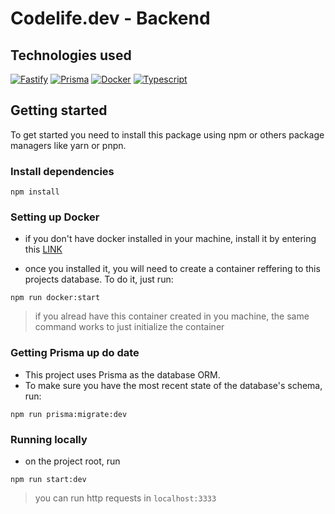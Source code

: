 # Codelife.dev - Backend

## Technologies used

[![Fastify](https://img.shields.io/badge/fastify-%23000000.svg?style=for-the-badge&logo=fastify&logoColor=white)](https://fastify.dev/docs/latest/Guides/)
[![Prisma](https://img.shields.io/badge/Prisma-3982CE?style=for-the-badge&logo=Prisma&logoColor=white)](https://www.prisma.io/docs)
[![Docker](https://img.shields.io/badge/docker-%230db7ed.svg?style=for-the-badge&logo=docker&logoColor=white)](https://docs.docker.com/)
[![Typescript](https://img.shields.io/badge/TypeScript-007ACC?style=for-the-badge&logo=typescript&logoColor=white)](https://www.typescriptlang.org/)

## Getting started

To get started you need to install this package using npm or others package managers like yarn or pnpn.

### Install dependencies

```shell
npm install
```

### Setting up Docker

- if you don't have docker installed in your machine, install it by entering this <a href="https://docs.docker.com/get-docker/">LINK</a>

- once you installed it, you will need to create a container reffering to this projects database. To do it, just run:

```shell
npm run docker:start
```

> if you alread have this container created in you machine, the same command works to just initialize the container

### Getting Prisma up do date

- This project uses Prisma as the database ORM. 
- To make sure you have the most recent state of the database's schema, run:

```shell
npm run prisma:migrate:dev
```

### Running locally
- on the project root, run 

```shell
npm run start:dev
```
> you can run http requests in `localhost:3333`
